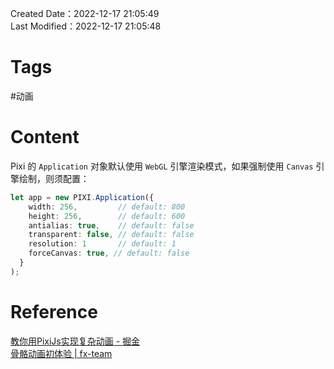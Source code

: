Created Date：2022-12-17 21:05:49  
Last Modified：2022-12-17 21:05:48

# Tags

#动画

# Content

Pixi 的 `Application` 对象默认使用 `WebGL` 引擎渲染模式，如果强制使用 `Canvas` 引擎绘制，则须配置：

```ts
let app = new PIXI.Application({
    width: 256,         // default: 800
    height: 256,        // default: 600
    antialias: true,    // default: false
    transparent: false, // default: false
    resolution: 1       // default: 1
	forceCanvas: true, // default: false
  }
);
```

# Reference

[教你用PixiJs实现复杂动画 - 掘金](https://juejin.cn/post/6917849020341682189)  
[骨骼动画初体验 | fx-team](https://fx-team.github.io/2018/02/11/%E9%AA%A8%E9%AA%BC%E5%8A%A8%E7%94%BB%E5%88%9D%E4%BD%93%E9%AA%8C/)
